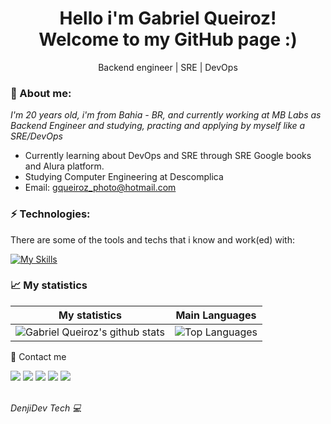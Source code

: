 <h1 align='center'>
  Hello i'm Gabriel Queiroz!
  <br/>
  Welcome to my GitHub page :)
</h1>

<p align='center'>
  Backend engineer | SRE | DevOps
</p>

### 👾 About me:

<p>
  <em>
    I'm 20 years old, i'm from Bahia - BR, and currently working at MB Labs as Backend Engineer and studying, practing and applying by myself like a SRE/DevOps
  </em>
</p>

- Currently learning about DevOps and SRE through SRE Google books and Alura platform.
- Studying Computer Engineering at Descomplica
- Email: gqueiroz_photo@hotmail.com

### ⚡ Technologies:

There are some of the tools and techs that i know and work(ed) with:

[![My Skills](https://skillicons.dev/icons?i=js,ts,jest,react,nextjs,nodejs,nestjs,kubernetes,aws,ansible,jenkins,nginx,prisma
)](https://skillicons.dev)

### 📈 My statistics

| My statistics                                                                                                                                                            | Main Languages                                                                                                                                                                     |
| ------------------------------------------------------------------------------------------------------------------------------------------------------------------------ | ---------------------------------------------------------------------------------------------------------------------------------------------------------------------------------- |
| ![Gabriel Queiroz's github stats](https://github-readme-stats.vercel.app/api?username=GabSnow24&show_icons=true&hide_border=true&count_private=true&theme=jolly) | ![Top Languages](https://github-readme-stats.vercel.app/api/top-langs/?username=GabSnow24&langs_count=10&count_private=true&hide_border=true&theme=jolly&layout=compact) |

💬 Contact me

<div>
  <a href="https://www.linkedin.com/in/gabriel-queiroz-3xp" target="_blank"><img src="https://img.shields.io/badge/-LinkedIn-%230077B5?style=for-the-badge&logo=linkedin&logoColor=white" target="_blank"></a>
  <a href="https://api.whatsapp.com/send/?phone=%2B5573988015449&text&app_absent=0" target="_blank"><img src="https://img.shields.io/badge/WhatsApp-25D366?style=for-the-badge&logo=whatsapp&logoColor=white" target="_blank"></a>
  <a href = "mailto:gabriel.queiroz@mblabs.com.br"><img src="https://img.shields.io/badge/-Gmail-%23333?style=for-the-badge&logo=gmail&logoColor=white" target="_blank"></a>
  <a href="https://www.instagram.com/gab.snow" target="_blank"><img src="https://img.shields.io/badge/-Instagram-%23E4405F?style=for-the-badge&logo=instagram&logoColor=white" target="_blank"></a>
  <a href="https://discord.gg/8Ph5Ctkh" target="_blank"><img src="https://img.shields.io/badge/Discord-7289DA?style=for-the-badge&logo=discord&logoColor=white" target="_blank"></a>
</div>
<br>
<p><spam style="font-style:italic">DenjiDev Tech 💻</spam></p>
